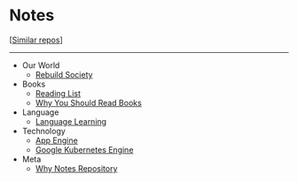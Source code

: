 
# Notes

[[Similar repos](https://github.com/RichardLitt/meta-knowledge)]

---

- Our World
  - [Rebuild Society](/pages/rebuild_society.md)
- Books
  - [Reading List](/pages/reading_list.md)
  - [Why You Should Read Books](/pages/why_you_should_read_books.md)
- Language
  - [Language Learning](/pages/language_learning.md)
- Technology
  - [App Engine](/pages/app_engine.md)
  - [Google Kubernetes Engine](/pages/google_kubernetes_engine.md)
- Meta
  - [Why Notes Repository](/pages/why_notes_repository.md)



